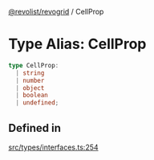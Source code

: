[@revolist/revogrid](README.md) / CellProp

# Type Alias: CellProp

```ts
type CellProp: 
  | string
  | number
  | object
  | boolean
  | undefined;
```

## Defined in

[src/types/interfaces.ts:254](https://github.com/revolist/revogrid/blob/41a50f3812b438de1179c5db15e284c71422e9de/src/types/interfaces.ts#L254)
